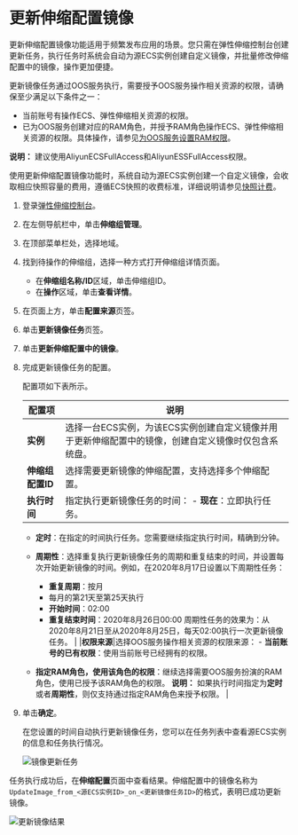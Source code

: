 # 更新伸缩配置镜像

更新伸缩配置镜像功能适用于频繁发布应用的场景。您只需在弹性伸缩控制台创建更新任务，执行任务时系统会自动为源ECS实例创建自定义镜像，并批量修改伸缩配置中的镜像，操作更加便捷。

更新镜像任务通过OOS服务执行，需要授予OOS服务操作相关资源的权限，请确保至少满足以下条件之一：

-   当前账号有操作ECS、弹性伸缩相关资源的权限。
-   已为OOS服务创建对应的RAM角色，并授予RAM角色操作ECS、弹性伸缩相关资源的权限。具体操作，请参见[为OOS服务设置RAM权限](https://www.alibabacloud.com/help/doc-detail/120810.htm)。

**说明：** 建议使用AliyunECSFullAccess和AliyunESSFullAccess权限。

使用更新伸缩配置镜像功能时，系统自动为源ECS实例创建一个自定义镜像，会收取相应快照容量的费用，遵循ECS快照的收费标准，详细说明请参见[快照计费](/intl.zh-CN/产品定价/计费项/快照计费.md)。

1.  登录[弹性伸缩控制台](https://essnew.console.aliyun.com/)。

2.  在左侧导航栏中，单击**伸缩组管理**。

3.  在顶部菜单栏处，选择地域。

4.  找到待操作的伸缩组，选择一种方式打开伸缩组详情页面。

    -   在**伸缩组名称/ID**区域，单击伸缩组ID。
    -   在**操作**区域，单击**查看详情**。
5.  在页面上方，单击**配置来源**页签。

6.  单击**更新镜像任务**页签。

7.  单击**更新伸缩配置中的镜像**。

8.  完成更新镜像任务的配置。

    配置项如下表所示。

    |配置项|说明|
    |---|--|
    |**实例**|选择一台ECS实例，为该ECS实例创建自定义镜像并用于更新伸缩配置中的镜像，创建自定义镜像时仅包含系统盘。|
    |**伸缩组配置ID**|选择需要更新镜像的伸缩配置，支持选择多个伸缩配置。|
    |**执行时间**|指定执行更新镜像任务的时间：     -   **现在**：立即执行任务。
    -   **定时**：在指定的时间执行任务。您需要继续指定执行时间，精确到分钟。
    -   **周期性**：选择重复执行更新镜像任务的周期和重复结束的时间，并设置每次开始更新镜像的时间。例如，在2020年8月17日设置以下周期性任务：

        -   **重复周期**：按月
        -   每月的第21天至第25天执行
        -   **开始时间**：02:00
        -   **重复结束时间**：2020年8月26日00:00
周期性任务的效果为：从2020年8月21日至从2020年8月25日，每天02:00执行一次更新镜像任务。 |
    |**权限来源**|选择OOS服务操作相关资源的权限来源：     -   **当前账号的已有权限**：使用当前账号已经拥有的权限。
    -   **指定RAM角色，使用该角色的权限**：继续选择需要OOS服务扮演的RAM角色，使用已授予该RAM角色的权限。
**说明：** 如果执行时间指定为**定时**或者**周期性**，则仅支持通过指定RAM角色来授予权限。 |

9.  单击**确定**。

    在您设置的时间自动执行更新镜像任务，您可以在任务列表中查看源ECS实例的信息和任务执行情况。

    ![镜像更新任务](https://static-aliyun-doc.oss-cn-hangzhou.aliyuncs.com/assets/img/zh-CN/9881470061/p129471.png)


任务执行成功后，在**伸缩配置**页面中查看结果。伸缩配置中的镜像名称为`UpdateImage_from_<源ECS实例ID>_on_<更新镜像任务ID>`的格式，表明已成功更新镜像。

![更新镜像结果](https://static-aliyun-doc.oss-cn-hangzhou.aliyuncs.com/assets/img/zh-CN/9881470061/p129493.png)

